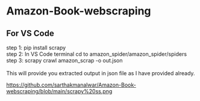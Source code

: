 # Amazon-Book-webscraping

<h2>For VS Code</h2>
step 1: pip install scrapy <br>
step 2: In VS Code terminal cd to amazon_spider/amazon_spider/spiders <br>
step 3: scrapy crawl amazon_scrap -o out.json <br>
<br>
This will provide you extracted output in json file as I have provided already. 


https://github.com/sarthakmanalwar/Amazon-Book-webscraping/blob/main/scrapy%20ss.png
